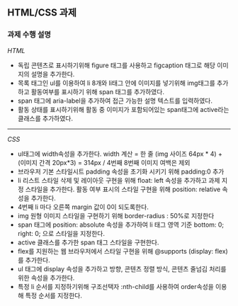 
## HTML/CSS 과제



### 과제 수행 설명 

*HTML* 

- 독립 콘텐츠로 표시하기위해 figure 태그를 사용하고 figcaption 태그로 해당 이미지의 설명을 추가한다.
- 목록 태그인 ul를 이용하여 li 8개와 li태그 안에 이미지를 넣기위해 img태그를 추가 하고 활동여부를 표시하기 위해 span 태그를 추가하였다. 
- span 태그에 aria-label을 추가하여 접근 가능한 설명 텍스트를 입력하였다. 
- 활동 상태를 표시하기위해 활동 중 이미지가 포함되어있는 span태그에 active라는 클래스를 추가하였다. 

* * *

*CSS*

- ul태그에 width속성을 추가한다. width 계산 =  한 줄 (img 사이즈 64px * 4) + (이미지 간격 20px*3) = 314px  / 4번째 8번째 이미지 여백은 제외
- 브라우저 기본 스타일시트 padding 속성을 초기화 시키기 위해 padding:0 추가
- li 리스트 스타일 삭제 및 레이아웃 구현을 위해 float: left 속성을 추가하고 과제 지정 스타일을 추가한다. 활동 여부 표시의 스타일 구현을 위해 position: relative 속성을 추가한다.
- 4번째 li 마다 오른쪽 margin 값이 0이 되도록한다.
- img 원형 이미지 스타일을 구현하기 위해 border-radius : 50%로 지정한다
- span 태그에 position: absolute 속성을 추가하여 li 태그 영역 기준 bottom: 0; right: 0; 으로 스타일을 지정한다.
- active 클래스를 추가한 span 태그 스타일을 구현한다.
- flex를 지원하는 웹 브라우저에서 스타일 구현을 위해 @supports (display: flex) 를 추가한다.
- ul 태그에 display 속성을 추가하고 방향, 콘텐츠 정렬 방식, 콘텐츠 줄넘김 처리를 위한 속성을 추가한다.
- 특정 li 순서를 지정하기위해 구조선택자 :nth-child를 사용하여 order속성을 이용해 특정 순서를 지정한다. 
